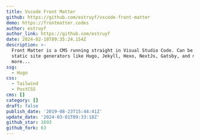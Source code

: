 ```yaml
---
title: Vscode Front Matter
github: https://github.com/estruyf/vscode-front-matter
demo: https://frontmatter.codes
author: estruyf
author_link: https://github.com/estruyf
date: 2024-02-18T09:35:24.154Z
description: >-
  Front Matter is a CMS running straight in Visual Studio Code. Can be used with
  static site generators like Hugo, Jekyll, Hexo, NextJs, Gatsby, and many
  more...
ssg:
  - Hugo
css:
  - Tailwind
  - PostCSS
cms: []
category: []
draft: false
publish_date: '2019-08-23T15:44:41Z'
update_date: '2024-03-01T09:33:18Z'
github_star: 1693
github_fork: 63
---
```

